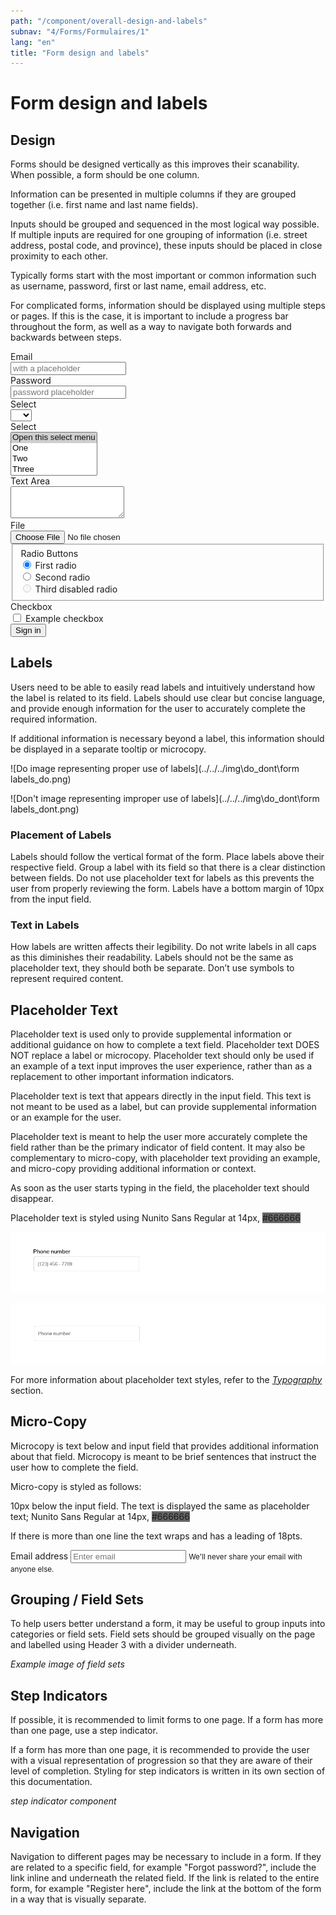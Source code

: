 ```yaml
---
path: "/component/overall-design-and-labels"
subnav: "4/Forms/Formulaires/1"
lang: "en"
title: "Form design and labels"
---
```


# Form design and labels

## Design

Forms should be designed vertically as this improves their scanability. When possible, a form should be one column.

Information can be presented in multiple columns if they are grouped together \(i.e. first name and last name fields\).

Inputs should be grouped and sequenced in the most logical way possible. If multiple inputs are required for one grouping of information \(i.e. street address, postal code, and province\), these inputs should be placed in close proximity to each other.

Typically forms start with the most important or common information such as username, password, first or last name, email address, etc.

For complicated forms, information should be displayed using multiple steps or pages. If this is the case, it is important to include a progress bar throughout the form, as well as a way to navigate both forwards and backwards between steps.

<form>
  <div class="form-group row">
    <label for="inputEmail3" class="col-sm-2 col-form-label">Email</label>
    <div class="col-sm-10">
      <input type="email" class="form-control" id="inputEmail3" placeholder="with a placeholder">
    </div>
  </div>
  <div class="form-group row">
    <label for="inputPassword3" class="col-sm-2 col-form-label">Password</label>
    <div class="col-sm-10">
      <input type="password" class="form-control" id="inputPassword3" placeholder="password placeholder">
    </div>
  </div>
  <div class="form-group row">
    <label for="inputSelect" class="col-sm-2 col-form-label">Select</label>
    <div class="col-sm-10">
      <select class="form-control" id="inputSelect">
        <option selected></option>
        <option>...</option>
      </select>
    </div>
  </div>
  <div class="form-group row">
    <label for="inputSelect2" class="col-sm-2 col-form-label">Select</label>
    <div class="col-sm-10">
        <select class="custom-select" id="inputSelect2" multiple>
            <option selected>Open this select menu</option>
            <option value="1">One</option>
            <option value="2">Two</option>
            <option value="3">Three</option>
        </select>
    </div>
  </div>
  <div class="form-group row">
    <label for="exampleFormControlTextarea1" class="col-sm-2 col-form-label">Text Area</label>
    <div class="col-sm-10">
      <textarea class="form-control" id="exampleFormControlTextarea1" rows="3"></textarea>
    </div>
  </div>
  <div class="form-group row">
    <label for="exampleFormControlFile1" class="col-sm-2 col-form-label">File</label>
    <div class="col-sm-10">
      <input type="file" class="form-control-file" id="exampleFormControlFile1">
    </div>
  </div>
  <fieldset class="form-group">
    <div class="row">
      <legend class="col-form-label col-sm-2 pt-0">Radio Buttons</legend>
      <div class="col-sm-10">
        <div class="form-check">
          <input class="form-check-input" type="radio" name="gridRadios" id="gridRadios1" value="option1" checked>
          <label class="form-check-label" for="gridRadios1">
            First radio
          </label>
        </div>
        <div class="form-check">
          <input class="form-check-input" type="radio" name="gridRadios" id="gridRadios2" value="option2">
          <label class="form-check-label" for="gridRadios2">
            Second radio
          </label>
        </div>
        <div class="form-check disabled">
          <input class="form-check-input" type="radio" name="gridRadios" id="gridRadios3" value="option3" disabled>
          <label class="form-check-label" for="gridRadios3">
            Third disabled radio
          </label>
        </div>
      </div>
    </div>
  </fieldset>
  <div class="form-group row">
    <div class="col-sm-2">Checkbox</div>
    <div class="col-sm-10">
      <div class="form-check">
        <input class="form-check-input" type="checkbox" id="gridCheck1">
        <label class="form-check-label" for="gridCheck1">
          Example checkbox
        </label>
      </div>
    </div>
  </div>
  <div class="form-group row">
    <div class="col-sm-10">
      <button type="submit" class="btn btn-primary">Sign in</button>
    </div>
  </div>
</form>

<codeblock html='
    <form>
    <div class="form-group row">
        <label for="inputEmail3" class="col-sm-2 col-form-label">Email</label>
        <div class="col-sm-10">
        <input type="email" class="form-control" id="inputEmail3" placeholder="with a placeholder">
        </div>
    </div>
    <div class="form-group row">
        <label for="inputPassword3" class="col-sm-2 col-form-label">Password</label>
        <div class="col-sm-10">
        <input type="password" class="form-control" id="inputPassword3" placeholder="password placeholder">
        </div>
    </div>
    <div class="form-group row">
        <label for="inputSelect" class="col-sm-2 col-form-label">Select</label>
        <div class="col-sm-10">
        <select class="form-control" id="inputSelect">
            <option selected></option>
            <option>...</option>
        </select>
        </div>
    </div>
    <div class="form-group row">
        <label for="inputSelect" class="col-sm-2 col-form-label">Select</label>
        <div class="col-sm-10">
            <select class="custom-select" multiple>
                <option selected>Open this select menu</option>
                <option value="1">One</option>
                <option value="2">Two</option>
                <option value="3">Three</option>
            </select>
        </div>
    </div>
    <div class="form-group row">
        <label for="exampleFormControlTextarea1" class="col-sm-2 col-form-label">Text Area</label>
        <div class="col-sm-10">
        <textarea class="form-control" id="exampleFormControlTextarea1" rows="3"></textarea>
        </div>
    </div>
    <div class="form-group row">
        <label for="exampleFormControlFile1" class="col-sm-2 col-form-label">File</label>
        <div class="col-sm-10">
        <input type="file" class="form-control-file" id="exampleFormControlFile1">
        </div>
    </div>
    <fieldset class="form-group">
        <div class="row">
        <legend class="col-form-label col-sm-2 pt-0">Radio Buttons</legend>
        <div class="col-sm-10">
            <div class="form-check">
            <input class="form-check-input" type="radio" name="gridRadios" id="gridRadios1" value="option1" checked>
            <label class="form-check-label" for="gridRadios1">
                First radio
            </label>
            </div>
            <div class="form-check">
            <input class="form-check-input" type="radio" name="gridRadios" id="gridRadios2" value="option2">
            <label class="form-check-label" for="gridRadios2">
                Second radio
            </label>
            </div>
            <div class="form-check disabled">
            <input class="form-check-input" type="radio" name="gridRadios" id="gridRadios3" value="option3" disabled>
            <label class="form-check-label" for="gridRadios3">
                Third disabled radio
            </label>
            </div>
        </div>
        </div>
    </fieldset>
    <div class="form-group row">
        <div class="col-sm-2">Checkbox</div>
        <div class="col-sm-10">
        <div class="form-check">
            <input class="form-check-input" type="checkbox" id="gridCheck1">
            <label class="form-check-label" for="gridCheck1">
            Example checkbox
            </label>
        </div>
        </div>
    </div>
    <div class="form-group row">
        <div class="col-sm-10">
        <button type="submit" class="btn btn-primary">Sign in</button>
        </div>
    </div>
    </form>'   
    react='
    <Form>
        <FormGroup row>
          <Label for="exampleEmail" sm={2}>Email</Label>
          <Col sm={10}>
            <Input type="email" name="email" id="exampleEmail" placeholder="with a placeholder" />
          </Col>
        </FormGroup>
        <FormGroup row>
          <Label for="examplePassword" sm={2}>Password</Label>
          <Col sm={10}>
            <Input type="password" name="password" id="examplePassword" placeholder="password placeholder" />
          </Col>
        </FormGroup>
        <FormGroup row>
          <Label for="exampleSelect" sm={2}>Select</Label>
          <Col sm={10}>
            <Input type="select" name="select" id="exampleSelect" />
          </Col>
        </FormGroup>
        <FormGroup row>
          <Label for="exampleSelectMulti" sm={2}>Select Multiple</Label>
          <Col sm={10}>
            <Input type="select" name="selectMulti" id="exampleSelectMulti" multiple />
          </Col>
        </FormGroup>
        <FormGroup row>
          <Label for="exampleText" sm={2}>Text Area</Label>
          <Col sm={10}>
            <Input type="textarea" name="text" id="exampleText" />
          </Col>
        </FormGroup>
        <FormGroup row>
          <Label for="exampleFile" sm={2}>File</Label>
          <Col sm={10}>
            <Input type="file" name="file" id="exampleFile" />
            <FormText color="muted">
              This is some placeholder block-level help text for the above input.
              It is a bit lighter and easily wraps to a new line.
            </FormText>
          </Col>
        </FormGroup>
        <FormGroup tag="fieldset" row>
          <legend className="col-form-label col-sm-2">Radio Buttons</legend>
          <Col sm={10}>
            <FormGroup check>
              <Label check>
                <Input type="radio" name="radio2" />{}
                First Radio
              </Label>
            </FormGroup>
            <FormGroup check>
              <Label check>
                <Input type="radio" name="radio2" />{}
                Second Radio
              </Label>
            </FormGroup>
            <FormGroup check disabled>
              <Label check>
                <Input type="radio" name="radio2" disabled />{}
                Third disabled radio
              </Label>
            </FormGroup>
          </Col>
        </FormGroup>
        <FormGroup row>
          <Label for="checkbox2" sm={2}>Checkbox</Label>
          <Col sm={{ size: 10 }}>
            <FormGroup check>
              <Label check>
                <Input type="checkbox" id="checkbox2" />{}
                Example checkbox
              </Label>
            </FormGroup>
          </Col>
        </FormGroup>
        <FormGroup check row>
          <Col sm={{ size: 10, offset: 2 }}>
            <Button>Sign in</Button>
          </Col>
        </FormGroup>
    </Form>'>
</codeblock>

## Labels

Users need to be able to easily read labels and intuitively understand how the label is related to its field. Labels should use clear but concise language, and provide enough information for the user to accurately complete the required information.

If additional information is necessary beyond a label, this information should be displayed in a separate tooltip or microcopy.

![Do image representing proper use of labels](../../../img\do_dont\form labels_do.png)

![Don't image representing improper use of labels](../../../img\do_dont\form labels_dont.png)

### Placement of Labels

Labels should follow the vertical format of the form. Place labels above their respective field. Group a label with its field so that there is a clear distinction between fields. Do not use placeholder text for labels as this prevents the user from properly reviewing the form. Labels have a bottom margin of 10px from the input field.

### Text in Labels

How labels are written affects their legibility. Do not write labels in all caps as this diminishes their readability. Labels should not be the same as placeholder text, they should both be separate. Don’t use symbols to represent required content.

## Placeholder Text

Placeholder text is used only to provide supplemental information or additional guidance on how to complete a text field. Placeholder text DOES NOT replace a label or microcopy. Placeholder text should only be used if an example of a text input improves the user experience, rather than as a replacement to other important information indicators.

Placeholder text is text that appears directly in the input field. This text is not meant to be used as a label, but can provide supplemental information or an example for the user.

Placeholder text is meant to help the user more accurately complete the field rather than be the primary indicator of field content. It may also be complementary to micro-copy, with placeholder text providing an example, and micro-copy providing additional information or context.

As soon as the user starts typing in the field, the placeholder text should disappear.

Placeholder text is styled using Nunito Sans Regular at 14px, <badge style="background-color: #666666;">#666666</badge>

![Do image representing proper use of placeholder text](../../../img\do_dont\placeholder_do.png)


![Don't image representing improper use of placeholder text](../../../img\do_dont\placeholder_dont.png)

For more information about placeholder text styles, refer to the [_Typography_](typography.md) section.

## Micro-Copy

Microcopy is text below and input field that provides additional information about that field. Microcopy is meant to be brief sentences that instruct the user how to complete the field.

Micro-copy is styled as follows:

10px below the input field. The text is displayed the same as placeholder text; Nunito Sans Regular at 14px, <badge style="background-color: #666666">#666666</badge>


If there is more than one line the text wraps and has a leading of 18pts.

<form>
  <div class="form-group">
    <label for="exampleInputEmail1">Email address</label>
    <input type="email" class="form-control" id="exampleInputEmail1" aria-describedby="emailHelp" placeholder="Enter email">
    <small id="emailHelp" class="form-text text-muted">We'll never share your email with anyone else.</small>
  </div>
<form>

<codeblock 
    html='
    <form>
        <div class="form-group">
            <label for="exampleInputEmail1">Email address</label>
            <input type="email" class="form-control" id="exampleInputEmail1" aria-describedby="emailHelp" placeholder="Enter email">
            <small id="emailHelp" class="form-text text-muted">We will never share your email with anyone else.</small>
        </div>
    <form>' 
    react='
    <Form>
       <FormGroup>
          <Label for="exampleEmail">Email address</Label>
          <Input />
          <FormFeedback>You will not be able to see this</FormFeedback>
          <FormText>We will never share your email with anyone else.</FormText>
        </FormGroup>
    </Form>
    ' />
</codeblock>

## Grouping / Field Sets

To help users better understand a form, it may be useful to group inputs into categories or field sets. Field sets should be grouped visually on the page and labelled using Header 3 with a divider underneath.

*Example image of field sets*

## Step Indicators
If possible, it is recommended to limit forms to one page. If a form has more than one page, use a step indicator.

If a form has more than one page, it is recommended to provide the user with a visual representation of progression so that they are aware of their level of completion. Styling for step indicators is written in its own section of this documentation.

*step indicator component*

## Navigation

Navigation to different pages may be necessary to include in a form. If they are related to a specific field, for example "Forgot password?", include the link inline and underneath the related field. If the link is related to the entire form, for example "Register here", include the link at the bottom of the form in a way that is visually separate.
